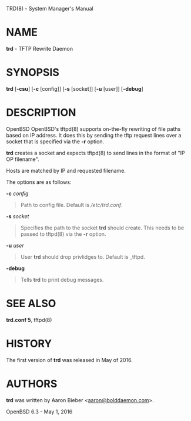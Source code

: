 TRD(8) - System Manager's Manual

# NAME

**trd** - TFTP Rewrite Daemon

# SYNOPSIS

**trd**
\[**-csu**]
\[**-c**&nbsp;\[config]]
\[**-s**&nbsp;\[socket]]
\[**-u**&nbsp;\[user]]
\[**-debug**]

# DESCRIPTION

OpenBSD OpenBSD's
tftpd(8)
supports on-the-fly rewriting of file paths based on IP address.
It does this by sending the tftp request lines over a socket that is
specified via the
**-r**
option.

**trd**
creates a socket and expects
tftpd(8)
to send lines in the format of "IP OP filename".

Hosts are matched by IP and requested filename.

The options are as follows:

**-c** *config*

> Path to config file.
> Default is
> */etc/trd.conf*.

**-s** *socket*

> Specifies the path to the socket
> **trd**
> should create.
> This needs to be passed to
> tftpd(8)
> via the
> **-r**
> option.

**-u** *user*

> User
> **trd**
> should drop privlidges to.
> Default is \_tftpd.

**-debug**

> Tells
> **trd**
> to print debug messages.

# SEE ALSO

**trd.conf 5**,
tftpd(8)

# HISTORY

The first version of
**trd**
was released in May of 2016.

# AUTHORS

**trd**
was written by
Aaron Bieber &lt;[aaron@bolddaemon.com](mailto:aaron@bolddaemon.com)&gt;.

OpenBSD 6.3 - May 1, 2016
